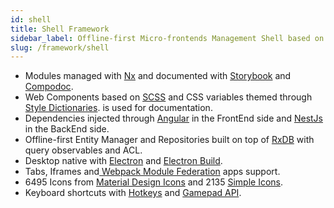 ```yaml
---
id: shell
title: Shell Framework
sidebar_label: Offline-first Micro-frontends Management Shell based on [Angular](https://angular.io/)
slug: /framework/shell
---
```


* Modules managed with [Nx](https://nrwl.io/nx) and documented with [Storybook](https://storybook.js.org/) and [Compodoc](https://compodoc.app/).
* Web Components based on [SCSS](https://sass-lang.com/) and CSS variables themed through [Style Dictionaries](https://amzn.github.io/style-dictionary/#/).  is used for documentation.
* Dependencies injected through [Angular](https://angular.io/guide/dependency-injection) in the FrontEnd side and [NestJs](https://nestjs.com/docs/5.x/getting-started) in the BackEnd side.
* Offline-first Entity Manager and Repositories built on top of [RxDB](https://rxdb.info/) with query observables and ACL.
* Desktop native with [Electron](https://electronjs.org/) and [Electron Build](https://www.electron.build/cli).
* Tabs, Iframes and[ Webpack Module Federation](https://webpack.js.org/concepts/module-federation/) apps support.
* 6495 Icons from [Material Design Icons](https://materialdesignicons.com/) and 2135 [Simple Icons](https://simpleicons.org/).
* Keyboard shortcuts with [Hotkeys](https://www.npmjs.com/package/hotkeys) and [Gamepad API](https://developer.mozilla.org/en-US/docs/Web/API/Gamepad_API/Using_the_Gamepad_API).
